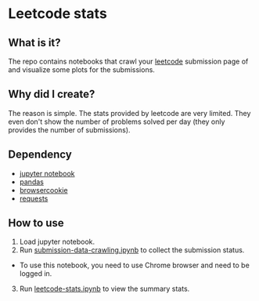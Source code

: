 # Leetcode stats

## What is it?

The repo contains notebooks that crawl your [leetcode](https://leetcode.com/) submission page of and visualize some plots for the submissions.

## Why did I create?

The reason is simple. The stats provided by leetcode are very limited. They even don't show the number of problems solved per day (they only provides the number of submissions).  

## Dependency

* [jupyter notebook](https://jupyter.org/)
* [pandas](https://pandas.pydata.org/)
* [browsercookie](https://github.com/richardpenman/browsercookie)
* [requests](https://requests.readthedocs.io/en/master/)

## How to use

1. Load jupyter notebook.
2. Run [submission-data-crawling.ipynb](https://github.com/hyunhwaj/leetcode-stats/blob/master/submission-data-crawling.ipynb) to collect the submission status.
 * To use this notebook, you need to use Chrome browser and need to be logged in.
3. Run [leetcode-stats.ipynb](https://github.com/hyunhwaj/leetcode-stats/blob/master/leetcode-stats.ipynb) to view the summary stats.
